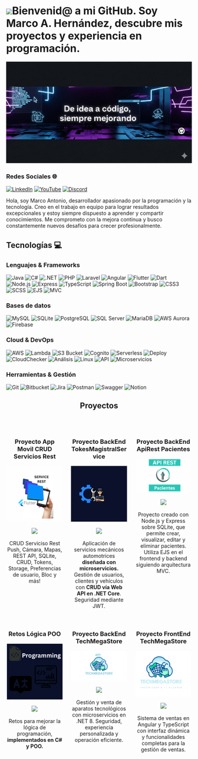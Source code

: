 # <img src="https://media.giphy.com/media/lGhBlBMIN2XsEteTN3/giphy.gif" width="150"/>Bienvenid@ a mi GitHub. Soy Marco A. Hernández, descubre mis proyectos y experiencia en programación.
![Banner de marcoDev](banner-codeDm.png)
### Redes Sociales 🌐
[![LinkedIn](https://img.shields.io/badge/LinkedIn-%230077B5.svg?style=for-the-badge&logo=linkedin&logoColor=white)](https://www.linkedin.com/in/marco-antonio-santiago-hernandez-636180265/)
[![YouTube](https://img.shields.io/badge/YouTube-%23FF0000.svg?style=for-the-badge&logo=youtube&logoColor=white)](https://www.youtube.com/)
[![Discord](https://img.shields.io/badge/Discord-%235865F2.svg?style=for-the-badge&logo=discord&logoColor=white)](https://discord.com/)

Hola, soy Marco Antonio, desarrollador apasionado por la programación y la tecnología. Creo en el trabajo en equipo para lograr resultados excepcionales y estoy siempre dispuesto a aprender y compartir conocimientos. Me comprometo con la mejora continua y busco constantemente nuevos desafíos para crecer profesionalmente.



## Tecnologías 💻

### Lenguajes & Frameworks
![Java](https://img.shields.io/badge/java-%23ED8B00.svg?style=for-the-badge&logo=openjdk&logoColor=white)
![C#](https://img.shields.io/badge/C%23-%23239120.svg?style=for-the-badge&logo=c-sharp&logoColor=white)
![.NET](https://img.shields.io/badge/.NET-%230078D7.svg?style=for-the-badge&logo=.net&logoColor=white)
![PHP](https://img.shields.io/badge/php-%23777BB4.svg?style=for-the-badge&logo=php&logoColor=white)
![Laravel](https://img.shields.io/badge/laravel-%23FF2D20.svg?style=for-the-badge&logo=laravel&logoColor=white)
![Angular](https://img.shields.io/badge/angular-%23DD0031.svg?style=for-the-badge&logo=angular&logoColor=white)
![Flutter](https://img.shields.io/badge/flutter-%2302569B.svg?style=for-the-badge&logo=flutter&logoColor=white)
![Dart](https://img.shields.io/badge/dart-%230175C2.svg?style=for-the-badge&logo=dart&logoColor=white)
![Node.js](https://img.shields.io/badge/node.js-%23339933.svg?style=for-the-badge&logo=node.js&logoColor=white)
![Express](https://img.shields.io/badge/express-%23404d59.svg?style=for-the-badge)
![TypeScript](https://img.shields.io/badge/typescript-%23007ACC.svg?style=for-the-badge&logo=typescript&logoColor=white)
![Spring Boot](https://img.shields.io/badge/springboot-%236DB33F.svg?style=for-the-badge&logo=spring&logoColor=white)
![Bootstrap](https://img.shields.io/badge/bootstrap-%23563D7C.svg?style=for-the-badge&logo=bootstrap&logoColor=white)
![CSS3](https://img.shields.io/badge/css3-%231572B6.svg?style=for-the-badge&logo=css3&logoColor=white)
![SCSS](https://img.shields.io/badge/sass-%23CC6699.svg?style=for-the-badge&logo=sass&logoColor=white)
![EJS](https://img.shields.io/badge/EJS-%23A91E50.svg?style=for-the-badge)
![MVC](https://img.shields.io/badge/MVC-%23FF8800.svg?style=for-the-badge)

### Bases de datos
![MySQL](https://img.shields.io/badge/mysql-%2300f.svg?style=for-the-badge&logo=mysql&logoColor=white)
![SQLite](https://img.shields.io/badge/sqlite-%23007A8A.svg?style=for-the-badge&logo=sqlite&logoColor=white)
![PostgreSQL](https://img.shields.io/badge/postgresql-%23336791.svg?style=for-the-badge&logo=postgresql&logoColor=white)
![SQL Server](https://img.shields.io/badge/SQLServer-%238C1D40.svg?style=for-the-badge&logo=microsoftsqlserver&logoColor=white)
![MariaDB](https://img.shields.io/badge/mariadb-%234479A1.svg?style=for-the-badge&logo=mariadb&logoColor=white)
![AWS Aurora](https://img.shields.io/badge/AWS_Aurora-%23FF9900.svg?style=for-the-badge)
![Firebase](https://img.shields.io/badge/firebase-%23FFCA28.svg?style=for-the-badge&logo=firebase&logoColor=black)

### Cloud & DevOps
![AWS](https://img.shields.io/badge/AWS-%23FF9900.svg?style=for-the-badge&logo=amazon-aws&logoColor=white)
![Lambda](https://img.shields.io/badge/AWS_Lambda-%234000B5.svg?style=for-the-badge&logo=aws-lambda&logoColor=white)
![S3 Bucket](https://img.shields.io/badge/AWS_S3-%232E7D32.svg?style=for-the-badge)
![Cognito](https://img.shields.io/badge/AWS_Cognito-%2300BFFF.svg?style=for-the-badge)
![Serverless](https://img.shields.io/badge/Serverless-%23F0DB4F.svg?style=for-the-badge)
![Deploy](https://img.shields.io/badge/Deploy-%2333AAFF.svg?style=for-the-badge)
![CloudChecker](https://img.shields.io/badge/CloudChecker-%23FF8800.svg?style=for-the-badge)
![Análisis](https://img.shields.io/badge/Análisis-%23E91E63.svg?style=for-the-badge)
![Linux](https://img.shields.io/badge/Linux-%23000000.svg?style=for-the-badge&logo=linux&logoColor=white)
![API](https://img.shields.io/badge/API-%23007ACC.svg?style=for-the-badge)
![Microservicios](https://img.shields.io/badge/Microservicios-%23FF8800.svg?style=for-the-badge)

### Herramientas & Gestión
![Git](https://img.shields.io/badge/git-%23F05033.svg?style=for-the-badge&logo=git&logoColor=white)
![Bitbucket](https://img.shields.io/badge/Bitbucket-%23001F53.svg?style=for-the-badge&logo=bitbucket&logoColor=white)
![Jira](https://img.shields.io/badge/jira-%23007ACC.svg?style=for-the-badge&logo=jira&logoColor=white)
![Postman](https://img.shields.io/badge/postman-%23FF6C37.svg?style=for-the-badge&logo=postman&logoColor=white)
![Swagger](https://img.shields.io/badge/swagger-%23EDEDED.svg?style=for-the-badge&logo=swagger&logoColor=85EA2D)
![Notion](https://img.shields.io/badge/Notion-%23000000.svg?style=for-the-badge&logo=notion&logoColor=white)



<h2 align="center">Proyectos</h2>
<br><br>

<div style="display:flex; flex-wrap: wrap; justify-content: space-around; gap: 20px;">

  <!-- Proyecto 1 -->
  <div style="width: 30%; text-align:center;">
    <h3>Proyecto App Movil CRUD Servicios Rest</h3>
    <a href="flutter.png" target="_blank">
      <img src="flutter.png" width="100%" alt="Proyecto App Movil CRUD Servicios Rest">
    </a>
    <p>
      <a href="https://github.com/MarcoAntonioSantiagoHz/ServiceRestPhoto" target="_blank">
        <img src="https://img.shields.io/badge/CÓDIGO-ff9?style=for-the-badge&logo=github&logoColor=black">
      </a>
    </p>
    <p>
      CRUD Serviciso Rest Push, Cámara, Mapas, REST API, SQLite, CRUD, Tokens, Storage, Preferencias de usuario, Bloc y más!
    </p>
  </div>

  <!-- Proyecto 2 -->
  <div style="width: 30%; text-align:center;">
    <h3>Proyecto BackEnd TokesMagistralService</h3>
    <a href="toks.png" target="_blank">
      <img src="toks.png" width="100%" alt="Proyecto BackEnd TokesMagistralService">
    </a>
    <p>
      <a href="https://github.com/MarcoAntonioSantiagoHz/BackMechanicalServiceTMS-" target="_blank">
        <img src="https://img.shields.io/badge/CÓDIGO-ff9?style=for-the-badge&logo=github&logoColor=black">
      </a>
    </p>
    <p>
      Aplicación de servicios mecánicos automotrices <strong>diseñada con microservicios.</strong> Gestión de usuarios, clientes y vehículos con <strong>CRUD vía Web API en .NET Core</strong>. Seguridad mediante JWT.
    </p>
  </div>

  <!-- Proyecto 3 -->
  <div style="width: 30%; text-align:center;">
    <h3>Proyecto BackEnd ApiRest Pacientes</h3>
    <a href="apiNode.png" target="_blank">
      <img src="apiNode.png" width="100%" alt="Proyecto BackEnd ApiRest">
    </a>
    <p>
      <a href="https://github.com/MarcoAntonioSantiagoHz/API-Rest-Patient" target="_blank">
        <img src="https://img.shields.io/badge/CÓDIGO-ff9?style=for-the-badge&logo=github&logoColor=black">
      </a>
    </p>
    <p>
      Proyecto creado con Node.js y Express sobre SQLite, que permite crear, visualizar, editar y eliminar pacientes. Utiliza EJS en el frontend y backend siguiendo arquitectura MVC.
    </p>
  </div>

  <!-- Proyecto 4 -->
  <div style="width: 30%; text-align:center;">
    <h3>Retos Lógica POO</h3>
    <a href="poo.png" target="_blank">
      <img src="poo.png" width="100%" alt="Retos Lógica POO">
    </a>
    <p>
      <a href="https://github.com/MarcoAntonioSantiagoHz/Retos-POO-CSharp-Logica" target="_blank">
        <img src="https://img.shields.io/badge/C%C3%93DIGO-80ffaa?style=for-the-badge&logo=github&logoColor=black">
      </a>
    </p>
    <p>
      Retos para mejorar la lógica de programación, <strong>implementados en C# y POO.</strong>
    </p>
  </div>

  <!-- Proyecto 5 -->
  <div style="width: 30%; text-align:center;">
    <h3>Proyecto BackEnd TechMegaStore</h3>
    <a href="api-tech.png" target="_blank">
      <img src="api-tech.png" width="100%" alt="Proyecto BackEnd TechMegaStore">
    </a>
    <p>
      <a href="https://github.com/MarcoAntonioSantiagoHz/BackEndTechMegastore" target="_blank">
        <img src="https://img.shields.io/badge/CÓDIGO-ff9?style=for-the-badge&logo=github&logoColor=black">
      </a>
    </p>
    <p>
      Gestión y venta de aparatos tecnológicos con microservicios en .NET 8. Seguridad, experiencia personalizada y operación eficiente.
    </p>
  </div>

  <!-- Proyecto 6 -->
  <div style="width: 30%; text-align:center;">
    <h3>Proyecto FrontEnd TechMegaStore</h3>
    <a href="front-tech.png" target="_blank">
      <img src="front-tech.png" width="100%" alt="Proyecto FrontEnd TechMegaStore">
    </a>
    <p>
      <a href="https://github.com/MarcoAntonioSantiagoHz/FrontEndTechMegastore" target="_blank">
        <img src="https://img.shields.io/badge/C%C3%93DIGO-80ffaa?style=for-the-badge&logo=github&logoColor=black">
      </a>
    </p>
    <p>
      Sistema de ventas en Angular y TypeScript con interfaz dinámica y funcionalidades completas para la gestión de ventas.
    </p>
  </div>

</div>



